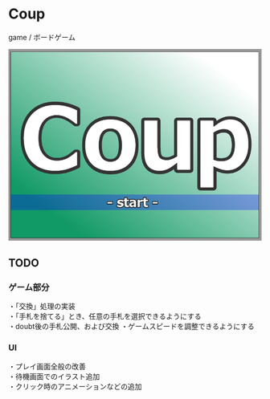 # Coup
game / ボードゲーム  
  
![タイトル画面](example.png)  

## TODO
### ゲーム部分
・「交換」処理の実装  
・「手札を捨てる」とき、任意の手札を選択できるようにする  
・doubt後の手札公開、および交換
・ゲームスピードを調整できるようにする  
### UI
・プレイ画面全般の改善  
・待機画面でのイラスト追加  
・クリック時のアニメーションなどの追加  
